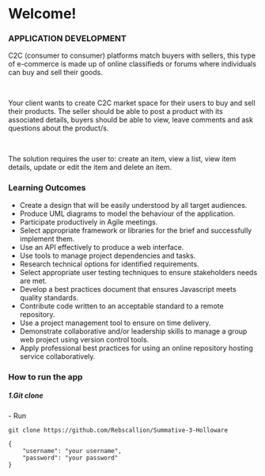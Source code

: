 <h1>Welcome!</h1>

<h3>APPLICATION DEVELOPMENT</h3>

<p>C2C (consumer to consumer) platforms match buyers with sellers, this type of e-commerce is made up of online classifieds or forums where individuals can buy and sell their goods.</p>
<br>
<p>Your client wants to create C2C market space for their users to buy and sell their products. The seller should be able to post a product with its associated details, buyers should be able to view, leave comments and ask questions about the product/s.</p>
<br>
<p>The solution requires the user to: create an item, view a list, view item details, update or edit the item and delete an item.</p>
<h3>Learning Outcomes</h3>

- Create a design that will be easily understood by all target audiences.
- Produce UML diagrams to model the behaviour of the application.
- Participate productively in Agile meetings.
- Select appropriate framework or libraries for the brief and successfully implement them.
- Use an API effectively to produce a web interface.
- Use tools to manage project dependencies and tasks.
- Research technical options for identified requirements.
- Select appropriate user testing techniques to ensure stakeholders needs are met.
- Develop a best practices document that ensures Javascript meets quality standards.
- Contribute code written to an acceptable standard to a remote repository.
- Use a project management tool to ensure on time delivery.
- Demonstrate collaborative and/or leadership skills to manage a group web project using version control tools.
- Apply professional best practices for using an online repository hosting service collaboratively.

<h3>How to run the app</h3>

<h5>1.Git clone</h5>
- Run

```
git clone https://github.com/Rebscallion/Summative-3-Holloware
```

```
{
    "username": "your username",
    "password": "your password"
}
```
